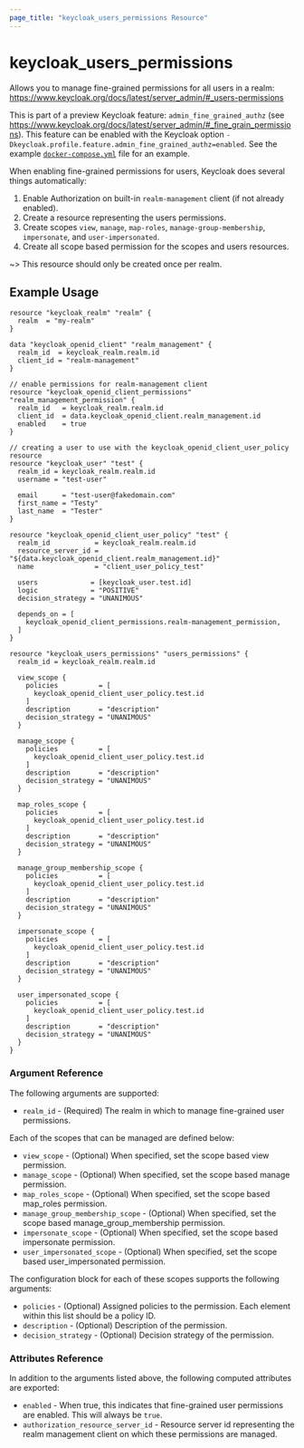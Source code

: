 ```yaml
---
page_title: "keycloak_users_permissions Resource"
---
```


# keycloak_users_permissions

Allows you to manage fine-grained permissions for all users in a realm: https://www.keycloak.org/docs/latest/server_admin/#_users-permissions

This is part of a preview Keycloak feature: `admin_fine_grained_authz` (see https://www.keycloak.org/docs/latest/server_admin/#_fine_grain_permissions).
This feature can be enabled with the Keycloak option `-Dkeycloak.profile.feature.admin_fine_grained_authz=enabled`. See the
example [`docker-compose.yml`](https://github.com/mrparkers/terraform-provider-keycloak/blob/898094df6b3e01c3404981ce7ca268142d6ff0e5/docker-compose.yml#L21) file for an example.

When enabling fine-grained permissions for users, Keycloak does several things automatically:
1. Enable Authorization on built-in `realm-management` client (if not already enabled).
1. Create a resource representing the users permissions.
1. Create scopes `view`, `manage`, `map-roles`, `manage-group-membership`, `impersonate`, and `user-impersonated`.
1. Create all scope based permission for the scopes and users resources.

~> This resource should only be created once per realm.

## Example Usage

```hcl
resource "keycloak_realm" "realm" {
  realm  = "my-realm"
}

data "keycloak_openid_client" "realm_management" {
  realm_id  = keycloak_realm.realm.id
  client_id = "realm-management"
}

// enable permissions for realm-management client
resource "keycloak_openid_client_permissions" "realm_management_permission" {
  realm_id   = keycloak_realm.realm.id
  client_id  = data.keycloak_openid_client.realm_management.id
  enabled    = true
}

// creating a user to use with the keycloak_openid_client_user_policy resource
resource "keycloak_user" "test" {
  realm_id = keycloak_realm.realm.id
  username = "test-user"

  email      = "test-user@fakedomain.com"
  first_name = "Testy"
  last_name  = "Tester"
}

resource "keycloak_openid_client_user_policy" "test" {
  realm_id           = keycloak_realm.realm.id
  resource_server_id = "${data.keycloak_openid_client.realm_management.id}"
  name               = "client_user_policy_test"

  users             = [keycloak_user.test.id]
  logic             = "POSITIVE"
  decision_strategy = "UNANIMOUS"

  depends_on = [
    keycloak_openid_client_permissions.realm-management_permission,
  ]
}

resource "keycloak_users_permissions" "users_permissions" {
  realm_id = keycloak_realm.realm.id

  view_scope {
    policies          = [
      keycloak_openid_client_user_policy.test.id
    ]
    description       = "description"
    decision_strategy = "UNANIMOUS"
  }

  manage_scope {
    policies          = [
      keycloak_openid_client_user_policy.test.id
    ]
    description       = "description"
    decision_strategy = "UNANIMOUS"
  }

  map_roles_scope {
    policies          = [
      keycloak_openid_client_user_policy.test.id
    ]
    description       = "description"
    decision_strategy = "UNANIMOUS"
  }

  manage_group_membership_scope {
    policies          = [
      keycloak_openid_client_user_policy.test.id
    ]
    description       = "description"
    decision_strategy = "UNANIMOUS"
  }

  impersonate_scope {
    policies          = [
      keycloak_openid_client_user_policy.test.id
    ]
    description       = "description"
    decision_strategy = "UNANIMOUS"
  }

  user_impersonated_scope {
    policies          = [
      keycloak_openid_client_user_policy.test.id
    ]
    description       = "description"
    decision_strategy = "UNANIMOUS"
  }
}
```

### Argument Reference

The following arguments are supported:

- `realm_id` - (Required) The realm in which to manage fine-grained user permissions.

Each of the scopes that can be managed are defined below:

- `view_scope` - (Optional) When specified, set the scope based view permission.
- `manage_scope` - (Optional) When specified, set the scope based manage permission.
- `map_roles_scope` - (Optional) When specified, set the scope based map_roles permission.
- `manage_group_membership_scope` - (Optional) When specified, set the scope based manage_group_membership permission.
- `impersonate_scope` - (Optional) When specified, set the scope based impersonate permission.
- `user_impersonated_scope` - (Optional) When specified, set the scope based user_impersonated permission.

The configuration block for each of these scopes supports the following arguments:

- `policies` - (Optional) Assigned policies to the permission. Each element within this list should be a policy ID.
- `description` - (Optional) Description of the permission.
- `decision_strategy` - (Optional) Decision strategy of the permission.

### Attributes Reference

In addition to the arguments listed above, the following computed attributes are exported:

- `enabled` - When true, this indicates that fine-grained user permissions are enabled. This will always be `true`.
- `authorization_resource_server_id` - Resource server id representing the realm management client on which these permissions are managed.

